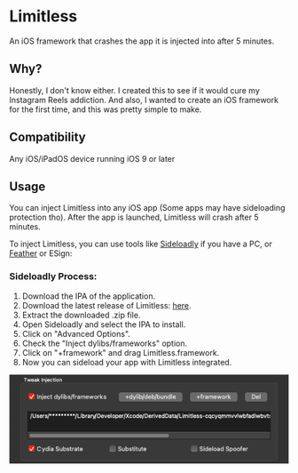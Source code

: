 # Limitless
An iOS framework that crashes the app it is injected into after 5 minutes.

## Why?
Honestly, I don't know either. I created this to see if it would cure my Instagram Reels addiction. And also, I wanted to create an iOS framework for the first time, and this was pretty simple to make.

## Compatibility
Any iOS/iPadOS device running iOS 9 or later

## Usage
You can inject Limitless into any iOS app (Some apps may have sideloading protection tho). After the app is launched, Limitless will crash after 5 minutes.

To inject Limitless, you can use tools like [Sideloadly](https://sideloadly.io/) if you have a PC, or [Feather](https://github.com/khcrysalis/Feather) or ESign:

### Sideloadly Process:

1. Download the IPA of the application.
2. Download the latest release of Limitless: [here](https://github.com/cranci1/Limitless/releases).
3. Extract the downloaded .zip file.
4. Open Sideloadly and select the IPA to install.
5. Click on "Advanced Options".
6. Check the "Inject dylibs/frameworks" option.
7. Click on "+framework" and drag Limitless.framework.
8. Now you can sideload your app with Limitless integrated.

![Sideloadly](images/sideloadly.png)